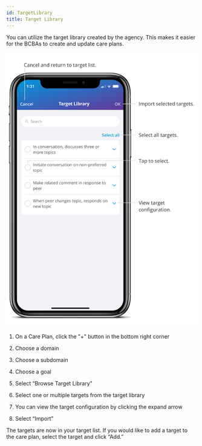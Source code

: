 ```yaml
---
id: TargetLibrary
title: Target Library
---
```

You can utilize the target library created by the agency. This makes it easier for the BCBAs to create and update care plans.

<img src="../../src/img/TargetLibrary.png" width="650" />

1. On a Care Plan, click the "+" button in the bottom right corner 

2. Choose a domain 

3. Choose a subdomain 

4. Choose a goal 

5. Select “Browse Target Library” 

6. Select one or multiple targets from the target library 

7. You can view the target configuration by clicking the expand arrow 

8. Select “Import”  

The targets are now in your target list. If you would like to add a target to the care plan, select the target and click “Add.” 